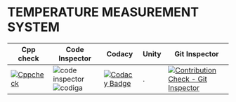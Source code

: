 # TEMPERATURE MEASUREMENT SYSTEM

| Cpp check | Code Inspector | Codacy | Unity | Git Inspector |
| --- | --- | --- | --- | --- |
| [![Cppcheck](https://github.com/Harsha7337/M2_EmbSys/actions/workflows/cpp_check.yml/badge.svg)](https://github.com/Harsha7337/M2_EmbSys/actions/workflows/cpp_check.yml) | ![code inspector](https://api.codiga.io/project/31410/status/svg) ![codiga](https://api.codiga.io/project/31410/score/svg) | [![Codacy Badge](https://app.codacy.com/project/badge/Grade/292b98818b6f4c2ba8dc827224a10e9b)](https://www.codacy.com/gh/Harsha7337/M2_EmbSys/dashboard?utm_source=github.com&amp;utm_medium=referral&amp;utm_content=Harsha7337/M2_EmbSys&amp;utm_campaign=Badge_Grade) | . | [![Contribution Check - Git Inspector](https://github.com/Harsha7337/M2_EmbSys/actions/workflows/Git_Inspector.yml/badge.svg)](https://github.com/Harsha7337/M2_EmbSys/actions/workflows/Git_Inspector.yml) |
